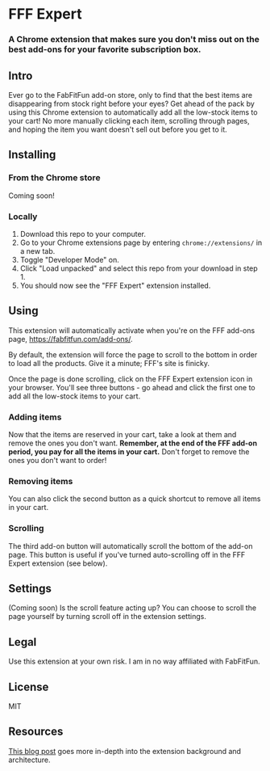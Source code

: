# FFF Expert

### A Chrome extension that makes sure you don't miss out on the best add-ons for your favorite subscription box.

## Intro
Ever go to the FabFitFun add-on store, only to find that the best items are disappearing from stock right before your eyes? Get ahead of the pack by using this Chrome extension to automatically add all the low-stock items to your cart! No more manually clicking each item, scrolling through pages, and hoping the item you want doesn't sell out before you get to it.
 

## Installing
### From the Chrome store
Coming soon!

### Locally
1. Download this repo to your computer.
2. Go to your Chrome extensions page by entering `chrome://extensions/` in a new tab. 
3. Toggle "Developer Mode" on.
4. Click "Load unpacked" and select this repo from your download in step 1.
5. You should now see the "FFF Expert" extension installed.

## Using
This extension will automatically activate when you're on the FFF add-ons page, https://fabfitfun.com/add-ons/. 

By default, the extension will force the page to scroll to the bottom in order to load all the products. Give it a minute; FFF's site is finicky.

Once the page is done scrolling, click on the FFF Expert extension icon in your browser. You'll see three buttons - go ahead and click the first one to add all the low-stock items to your cart.

### Adding items

Now that the items are reserved in your cart, take a look at them and remove the ones you don't want. **Remember, at the end of the FFF add-on period, you pay for all the items in your cart.** Don't forget to remove the ones you don't want to order!

### Removing items
You can also click the second button as a quick shortcut to remove all items in your cart. 

### Scrolling
The third add-on button will automatically scroll the bottom of the add-on page. This button is useful if you've turned auto-scrolling off in the FFF Expert extension (see below).

## Settings
 (Coming soon) Is the scroll feature acting up? You can choose to scroll the page yourself by turning scroll off in the extension settings.

 ## Legal
 Use this extension at your own risk. I am in no way affiliated with FabFitFun.

 ## License
 MIT

 ## Resources
[This blog post](https://www.amyschlesener.com/posts/2018/11/writing-a-chrome-extension/) goes more in-depth into the extension background and architecture.